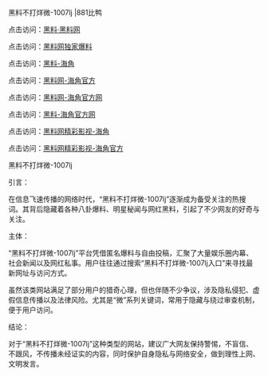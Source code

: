 黑料不打烊微-1007lj |881比鸭

点击访问：<a href="https://heiliaolvzlu3.pages.dev">黑料·黑料网</a>

点击访问：<a href="https://heiliaoyvnrda.pages.dev">黑料网独家爆料</a>

点击访问：<a href="https://heiliao5s28gk.pages.dev">黑料-海角</a>

点击访问：<a href="https://heiliaoryrhyu.pages.dev">黑料网-海角官方</a>

点击访问：<a href="https://heiliaox6jgh3.pages.dev">黑料网-海角官方网</a>

点击访问：<a href="https://heiliao9wsbg3.pages.dev">黑料-海角官方网</a>

点击访问：<a href="https://heiliaoxfe5rb.pages.dev">黑料网精彩影视-海角</a>

点击访问：<a href="https://heiliaoubleqx.pages.dev">黑料网精彩影视-海角官方</a>

黑料不打烊微-1007lj

引言：

在信息飞速传播的网络时代，“黑料不打烊微-1007lj”逐渐成为备受关注的热搜词。其背后隐藏着各种八卦爆料、明星秘闻与网红黑料，引起了不少网友的好奇与关注。

主体：

“黑料不打烊微-1007lj”平台凭借匿名爆料与自由投稿，汇聚了大量娱乐圈内幕、社会新闻以及网红私事。用户往往通过搜索“黑料不打烊微-1007lj入口”来寻找最新网址与访问方式。

虽然该类网站满足了部分用户的猎奇心理，但也伴随不少争议，涉及隐私侵犯、虚假信息传播以及法律风险。尤其是“微”系列关键词，常用于隐藏与绕过审查机制，便于用户访问。

结论：

对于“黑料不打烊微-1007lj”这种类型的网站，建议广大网友保持警惕，不盲信、不跟风，不传播未经证实的内容，同时保护自身隐私与网络安全，做到理性上网、文明发言。
